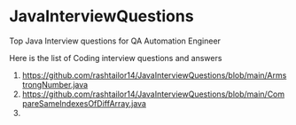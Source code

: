 # JavaInterviewQuestions
Top Java Interview questions for QA Automation Engineer

Here is the list of Coding interview questions and answers
1. https://github.com/rashtailor14/JavaInterviewQuestions/blob/main/ArmstrongNumber.java
2. https://github.com/rashtailor14/JavaInterviewQuestions/blob/main/CompareSameIndexesOfDiffArray.java
3. 
